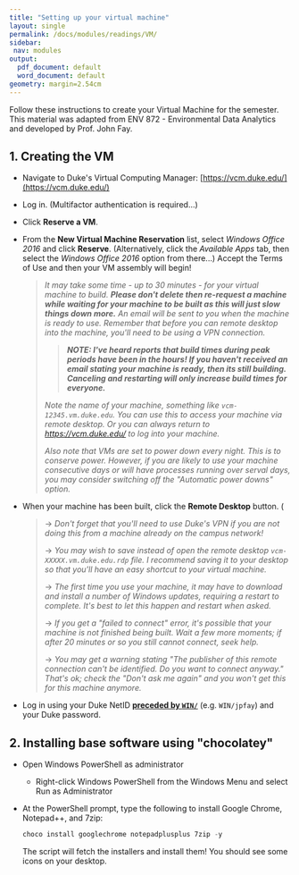 ```yaml
---
title: "Setting up your virtual machine"
layout: single
permalink: /docs/modules/readings/VM/
sidebar:
 nav: modules
output:
  pdf_document: default
  word_document: default
geometry: margin=2.54cm
---
```


Follow these instructions to create your Virtual Machine for the semester. This material was adapted from ENV 872 - Environmental Data Analytics and developed by Prof. John Fay.

## 1. Creating the VM
* Navigate to Duke's Virtual Computing Manager: [https://vcm.duke.edu/](https://vcm.duke.edu/)

* Log in. (Multifactor authentication is required...)

* Click **Reserve a VM**.

* From the **New Virtual Machine Reservation** list, select *Windows Office 2016* and click **Reserve**. (Alternatively, click the *Available Apps* tab, then select the *Windows Office 2016* option from there...) Accept the Terms of Use and then your VM assembly will begin!
  
  >*It may take some time - up to 30 minutes - for your virtual machine to build. **Please don't delete then re-request a machine while waiting for your machine to be built as this will just slow things down more.** An email will be sent to you when the machine is ready to use. Remember that before you can remote desktop into the machine, you'll need to be using a VPN connection.*
  >
  >> ***NOTE: I've heard reports that build times during peak periods have been in the hours! If you haven't received an email stating your machine is ready, then its still building. Canceling and restarting will only increase build times for everyone.***
  >
  >*Note the name of your machine, something like `vcm-12345.vm.duke.edu`. You can use this to access your machine via remote desktop. Or you can always return to https://vcm.duke.edu/ to log into your machine.*
  >
  >*Also note that VMs are set to power down every night. This is to conserve power. However, if you are likely to use your machine consecutive days or will have processes running over serval days, you may consider switching off the "Automatic power downs" option.*
 
 
 
* When your machine has been built, click the **Remote Desktop** button. (
 
  > → *Don't forget that you'll need to use Duke's VPN if you are not doing this from a machine already on the campus network!*
  >
  > → *You may wish to save instead of open the remote desktop `vcm-XXXXX.vm.duke.edu.rdp` file. I recommend saving it to your desktop so that you'll have an easy shortcut to your virtual machine.*
  >
  > → *The first time you use your machine, it may have to download and install a number of Windows updates, requiring a restart to complete. It's best to let this happen and restart when asked.* 
  >
  > → *If you get a "failed to connect" error, it's possible that your machine is not finished being built. Wait a few more moments; if after 20 minutes or so you still cannot connect, seek help.*
  >
  > → *You may get a warning stating "The publisher of this remote connection can't be identified. Do you want to connect anyway." That's ok; check the "Don't ask me again" and you won't get this for this machine anymore.*
 
 
* Log in using your Duke NetID **<u>preceded by `WIN/`</u>** (e.g. `WIN/jpfay`) and your Duke password.


## 2. Installing base software using "chocolatey"

* Open Windows PowerShell as administrator
 
  * Right-click Windows PowerShell from the Windows Menu and select Run as Administrator
* At the PowerShell prompt, type the following to install Google Chrome, Notepad++, and 7zip:
  ```powershell
  choco install googlechrome notepadplusplus 7zip -y
  ```
  The script will fetch the installers and install them! You should see some icons on your desktop.



